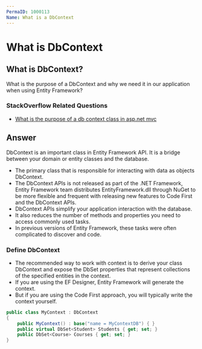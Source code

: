 ```yaml
---
PermaID: 1000113
Name: What is a DbContext
---
```


# What is DbContext

## What is DbContext? 

What is the purpose of a DbContext and why we need it in our application when using Entity Framework?

### StackOverflow Related Questions

 - [What is the purpose of a db context class in asp.net mvc](https://stackoverflow.com/questions/31953317/what-is-the-purpose-of-a-db-context-class-in-asp-net-mvc)

## Answer

DbContext is an important class in Entity Framework API. It is a bridge between your domain or entity classes and the database.

 - The primary class that is responsible for interacting with data as objects DbContext. 
 - The DbContext APIs is not released as part of the .NET Framework, Entity Framework team distributes EntityFramework.dll through NuGet to be more flexible and frequent with releasing new features to Code First and the DbContext APIs.
 - DbContext APIs simplify your application interaction with the database.
 - It also reduces the number of methods and properties you need to access commonly used tasks.
 - In previous versions of Entity Framework, these tasks were often complicated to discover and code.

### Define DbContext

 - The recommended way to work with context is to derive your class DbContext and expose the DbSet properties that represent collections of the specified entities in the context. 
 - If you are using the EF Designer, Entity Framework will generate the context. 
 - But if you are using the Code First approach, you will typically write the context yourself.


```csharp
public class MyContext : DbContext
{
    public MyContext() : base("name = MyContextDB") { }
    public virtual DbSet<Student> Students { get; set; }
    public DbSet<Course> Courses { get; set; }
}
```